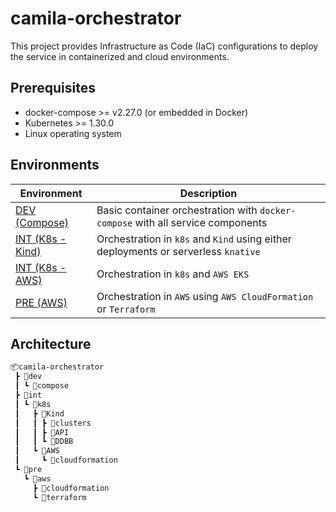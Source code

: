 # camila-orchestrator

This project provides Infrastructure as Code (IaC) configurations to deploy the service in containerized and cloud environments.

## Prerequisites

* docker-compose >= v2.27.0 (or embedded in Docker)
* Kubernetes >= 1.30.0
* Linux operating system

## Environments

| Environment                         | Description                                                                        |
|-------------------------------------|------------------------------------------------------------------------------------|
| [DEV (Compose)](./dev/compose/)     | Basic container orchestration with `docker-compose` with all service components    |
| [INT (K8s - Kind)](./int/k8s/kind/) | Orchestration in `k8s` and `Kind` using either deployments or serverless `knative` |
| [INT (K8s - AWS)](./int/k8s/aws/)   | Orchestration in `k8s` and `AWS EKS`                                               |
| [PRE (AWS)](./pre/aws/)             | Orchestration in `AWS` using `AWS CloudFormation` or `Terraform`                   |

## Architecture

```txt
📦camila-orchestrator
 ┣ 📂dev
 ┃ ┗ 📂compose
 ┣ 📂int
 ┃ ┗ 📂k8s
 ┃   ┣ 📂Kind
 ┃   ┃ ┣ 📂clusters
 ┃   ┃ ┣ 📂API
 ┃   ┃ ┗ 📂DDBB
 ┃   ┗ 📂AWS
 ┃     ┗ 📂cloudformation
 ┗ 📂pre
   ┗ 📂aws
     ┣ 📂cloudformation
     ┗ 📂terraform
```
